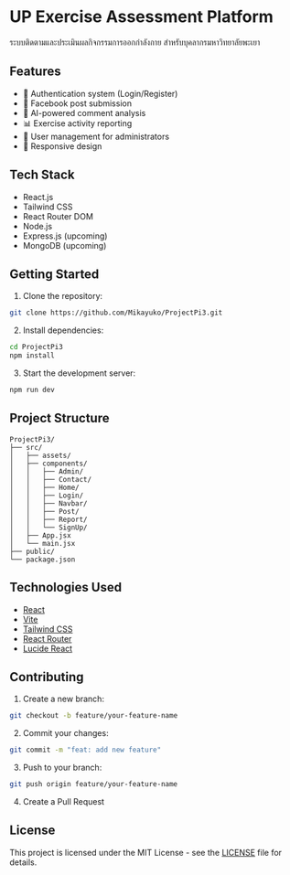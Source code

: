 # UP Exercise Assessment Platform

ระบบติดตามและประเมินผลกิจกรรมการออกกำลังกาย สำหรับบุคลากรมหาวิทยาลัยพะเยา

## Features

- 🔐 Authentication system (Login/Register)
- 📝 Facebook post submission
- 🤖 AI-powered comment analysis
- 📊 Exercise activity reporting
- 👥 User management for administrators
- 📱 Responsive design

## Tech Stack

- React.js
- Tailwind CSS
- React Router DOM
- Node.js
- Express.js (upcoming)
- MongoDB (upcoming)

## Getting Started

1. Clone the repository:
```bash
git clone https://github.com/Mikayuko/ProjectPi3.git
```

2. Install dependencies:
```bash
cd ProjectPi3
npm install
```

3. Start the development server:
```bash
npm run dev
```

## Project Structure

```
ProjectPi3/
├── src/
│   ├── assets/
│   ├── components/
│   │   ├── Admin/
│   │   ├── Contact/
│   │   ├── Home/
│   │   ├── Login/
│   │   ├── Navbar/
│   │   ├── Post/
│   │   ├── Report/
│   │   └── SignUp/
│   ├── App.jsx
│   └── main.jsx
├── public/
└── package.json
```

## Technologies Used

- [React](https://reactjs.org/)
- [Vite](https://vitejs.dev/)
- [Tailwind CSS](https://tailwindcss.com/)
- [React Router](https://reactrouter.com/)
- [Lucide React](https://lucide.dev/)

## Contributing

1. Create a new branch:
```bash
git checkout -b feature/your-feature-name
```

2. Commit your changes:
```bash
git commit -m "feat: add new feature"
```

3. Push to your branch:
```bash
git push origin feature/your-feature-name
```

4. Create a Pull Request

## License

This project is licensed under the MIT License - see the [LICENSE](LICENSE) file for details.
